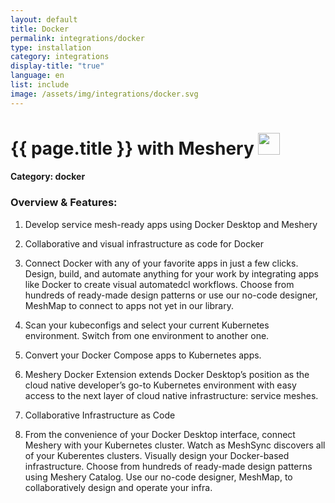 ```yaml
---
layout: default
title: Docker
permalink: integrations/docker
type: installation
category: integrations
display-title: "true"
language: en
list: include
image: /assets/img/integrations/docker.svg
---
```


<h1>{{ page.title }} with Meshery <img src="{{ page.image }}" style="width: 35px; height: 35px;" /></h1>


#### Category: docker

### Overview & Features:
1. Develop service mesh-ready apps using Docker Desktop and Meshery

2. Collaborative and visual infrastructure as code for Docker

4. 
    Connect Docker with any of your favorite apps in just a few
    clicks. Design, build, and automate anything for your work by
    integrating apps like Docker to create visual automatedcl
    workflows. Choose from hundreds of ready-made design patterns or use
    our no-code designer, MeshMap to connect to apps not yet in our
    library.



5. Scan your kubeconfigs and select your current Kubernetes environment. Switch from one environment to another one.

6. Convert your Docker Compose apps to Kubernetes apps.

7. Meshery Docker Extension extends Docker Desktop’s position as the cloud native developer’s go-to Kubernetes environment with easy access to the next layer of cloud native infrastructure: service meshes.

8. Collaborative Infrastructure as Code

9. From the convenience of your Docker Desktop interface, connect Meshery with your Kubernetes cluster. Watch as MeshSync discovers all of your Kuberentes clusters. Visually design your Docker-based infrastructure. Choose from hundreds of ready-made design patterns using Meshery Catalog. Use our no-code designer, MeshMap, to collaboratively design and operate your infra.

